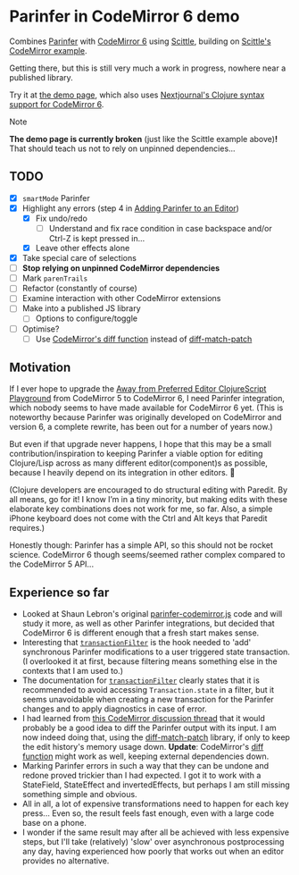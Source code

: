 # Parinfer in CodeMirror 6 demo

Combines [Parinfer](https://shaunlebron.github.io/parinfer/) with [CodeMirror 6](https://codemirror.net/) using [Scittle](https://babashka.org/scittle/), building on [Scittle's CodeMirror example](https://babashka.org/scittle/codemirror.html).

Getting there, but this is still very much a work in progress, nowhere near a published library.

Try it at [the demo page](https://jurjanpaul.github.io/codemirror6-parinfer/), which also uses [Nextjournal's Clojure syntax support for CodeMirror 6](https://github.com/nextjournal/lang-clojure).

> [!NOTE]
> **The demo page is currently broken** (just like the Scittle example above)**!** That should teach us not to rely on unpinned dependencies...

## TODO
- [x] `smartMode` Parinfer
- [x] Highlight any errors (step 4 in [Adding Parinfer to an Editor](https://github.com/parinfer/parinfer.js/blob/master/doc/integrating.md))
  - [x] Fix undo/redo
    - [ ] Understand and fix race condition in case backspace and/or Ctrl-Z is kept pressed in...
  - [x] Leave other effects alone
- [x] Take special care of selections
- [ ] **Stop relying on unpinned CodeMirror dependencies**
- [ ] Mark `parenTrails`
- [ ] Refactor (constantly of course)
- [ ] Examine interaction with other CodeMirror extensions
- [ ] Make into a published JS library
  - [ ] Options to configure/toggle
- [ ] Optimise?
  - [ ] Use [CodeMirror's diff function](https://github.com/codemirror/merge?tab=readme-ov-file#user-content-diff) instead of [diff-match-patch](https://github.com/google/diff-match-patch)

## Motivation
If I ever hope to upgrade the [Away from Preferred Editor ClojureScript Playground](https://github.com/jurjanpaul/ape-cljs-playground) from CodeMirror 5 to CodeMirror 6, I need Parinfer integration, which nobody seems to have made available for CodeMirror 6 yet. (This is noteworthy because Parinfer was originally developed on CodeMirror and version 6, a complete rewrite, has been out for a number of years now.)

But even if that upgrade never happens, I hope that this may be a small contribution/inspiration to keeping Parinfer a viable option for editing Clojure/Lisp across as many different editor(component)s as possible, because I heavily depend on its integration in other editors. 🙂

(Clojure developers are encouraged to do structural editing with Paredit. By all means, go for it! I know I’m in a tiny minority, but making edits with these elaborate key combinations does not work for me, so far. Also, a simple iPhone keyboard does not come with the Ctrl and Alt keys that Paredit requires.)

Honestly though: Parinfer has a simple API, so this should not be rocket science. CodeMirror 6 though seems/seemed rather complex compared to the CodeMirror 5 API...

## Experience so far

 * Looked at Shaun Lebron's original [parinfer-codemirror.js](https://github.com/shaunlebron/parinfer-codemirror) code and will study it more, as well as other Parinfer integrations, but decided that CodeMirror 6 is different enough that a fresh start makes sense.
 * Interesting that [`transactionFilter`](https://codemirror.net/docs/ref/#state.EditorState^transactionFilter) is the hook needed to 'add' synchronous Parinfer modifications to a user triggered state transaction. (I overlooked it at first, because filtering means something else in the contexts that I am used to.)
 * The documentation for [`transactionFilter`](https://codemirror.net/docs/ref/#state.EditorState^transactionFilter) clearly states that it is recommended to avoid accessing `Transaction.state` in a filter, but it seems unavoidable when creating a new transaction for the Parinfer changes and to apply diagnostics in case of error.
 * I had learned from [this CodeMirror discussion thread](https://discuss.codemirror.net/t/implement-parinfer-with-snippets/3549/2) that it would probably be a good idea to diff the Parinfer output with its input. I am now indeed doing that, using the [diff-match-patch](https://github.com/google/diff-match-patch) library, if only to keep the edit history's memory usage down. **Update**: CodeMirror's [diff function](https://github.com/codemirror/merge?tab=readme-ov-file#user-content-diff) might work as well, keeping external dependencies down.
 * Marking Parinfer errors in such a way that they can be undone and redone proved trickier than I had expected. I got it to work with a StateField, StateEffect and invertedEffects, but perhaps I am still missing something simple and obvious.
 * All in all, a lot of expensive transformations need to happen for each key press... Even so, the result feels fast enough, even with a large code base on a phone.
 * I wonder if the same result may after all be achieved with less expensive steps, but I'll take (relatively) 'slow' over asynchronous postprocessing any day, having experienced how poorly that works out when an editor provides no alternative.
